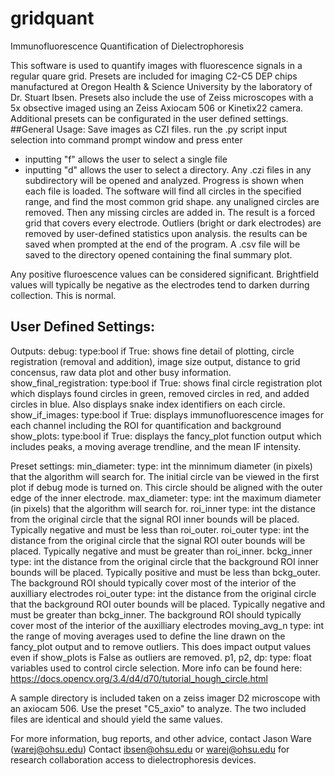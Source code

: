 # gridquant
Immunofluorescence Quantification of Dielectrophoresis

This software is used to quantify images with fluorescence signals in a regular quare grid. Presets are included for imaging C2-C5 DEP chips manufactured at Oregon Health & Science University by the laboratory of Dr. Stuart Ibsen. Presets also include the use of Zeiss microscopes with a 5x obsective imaged using an Zeiss Axiocam 506 or Kinetix22 camera. Additional presets can be configurated in the user defined settings.
##General Usage:
Save images as CZI files.
run the .py script
input selection into command prompt window and press enter
- inputting "f" allows the user to select a single file
- inputting "d" allows the user to select a directory. Any .czi files in any subdirectory will be opened and analyzed. Progress is shown when each file is loaded.
The software will find all circles in the specified range, and find the most common grid shape. any unaligned circles are removed. Then any missing circles are added in. The result is a forced grid that covers every electrode. Outliers (bright or dark electrodes) are removed by user-defined statistics upon analysis.
the results can be saved when prompted at the end of the program. A .csv file will be saved to the directory opened containing the final summary plot.

Any positive fluroescence values can be considered significant. Brightfield values will typically be negative as the electrodes tend to darken durring collection. This is normal.

## User Defined Settings:
Outputs:
debug: 
  type:bool
  if True:
    shows fine detail of plotting, circle registration (removal and addition), image size output, distance to grid concensus, raw data plot and other busy information.
show_final_registration:
  type:bool
  if True:
    shows final circle registration plot which displays found circles in green, removed circles in red, and added circles in blue. Also displays snake index identifiers on each circle.
show_if_images:
  type:bool
  if True:
    displays immunofluorescence images for each channel including the ROI for quantification and background
show_plots:
  type:bool
  if True:
    displays the fancy_plot function output which includes peaks, a moving average trendline, and the mean IF intensity.

Preset settings:
min_diameter:
  type: int
  the minnimum diameter (in pixels) that the algorithm will search for. The initial circle van be viewed in the first plot if debug mode is turned on. This circle should be aligned with the outer edge of the inner electrode. 
max_diameter:
  type: int
  the maximum diameter (in pixels) that the algorithm will search for.
roi_inner
  type: int
  the distance from the original circle that the signal ROI inner bounds will be placed. Typically negative and must be less than roi_outer.
roi_outer
  type: int
  the distance from the original circle that the signal ROI outer bounds will be placed. Typically negative and must be greater than roi_inner.
bckg_inner
  type: int
  the distance from the original circle that the background ROI inner bounds will be placed. Typically positive and must be less than bckg_outer. The background ROI should typically cover most of the interior of the auxilliary electrodes
roi_outer
  type: int
  the distance from the original circle that the background ROI outer bounds will be placed. Typically negative and must be greater than bckg_inner. The background ROI should typically cover most of the interior of the auxilliary electrodes
moving_avg_n
  type: int
  the range of moving averages used to define the line drawn on the fancy_plot output and to remove outliers. This does impact output values even if show_plots is False as outliers are removed.
p1, p2, dp:
  type: float
  variables used to control circle selection. More info can be found here: https://docs.opencv.org/3.4/d4/d70/tutorial_hough_circle.html

A sample directory is included taken on a zeiss imager D2 microscope with an axiocam 506. Use the preset "C5_axio" to analyze. The two included files are identical and should yield the same values.

For more information, bug reports, and other advice, contact Jason Ware (warej@ohsu.edu)
Contact ibsen@ohsu.edu or warej@ohsu.edu for research collaboration access to dielectrophoresis devices. 



